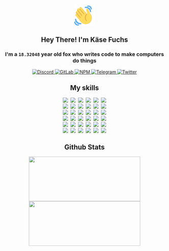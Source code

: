 <div><p align=center><img src=./resources/images/wave.gif width=64px height=64px></p><h2 align=center>Hey There! I'm Käse Fuchs</h2><h3 align=center>I'm a <code>18.32048</code> year old fox who writes code to make computers do things</h3><p align=center><a href=https://discord.com/users/507526681125322772><img alt=Discord src="https://img.shields.io/badge/Discord-5865F2?logo=discord&logoColor=white&style=flat-square#9c00950a671f88269f9ff336f993cc3a"> </a><a href=https://gitlab.com/kasefuchs><img alt=GitLab src="https://img.shields.io/badge/GitLab-330F63?logo=gitlab&logoColor=white&style=flat-square#9c00950a671f88269f9ff336f993cc3a"> </a><a href=https://npmjs.com/~kasefuchs><img alt=NPM src="https://img.shields.io/badge/NPM-CB3837?logo=npm&logoColor=white&style=flat-square#9c00950a671f88269f9ff336f993cc3a"> </a><a href=https://t.me/kasefuchs><img alt=Telegram src="https://img.shields.io/badge/Telegram-2CA5E0?logo=telegram&logoColor=white&style=flat-square#9c00950a671f88269f9ff336f993cc3a"> </a><a href=https://twitter.com/kasefuchs><img alt=Twitter src="https://img.shields.io/badge/Twitter-1DA1F2?logo=twitter&logoColor=white&style=flat-square#9c00950a671f88269f9ff336f993cc3a"></a></p><h2 align=center>My skills</h2><p align=center><a href=https://aws.amazon.com/ ><picture><source srcset="https://skillicons.dev/icons?i=aws&theme=dark#9c00950a671f88269f9ff336f993cc3a" media="(prefers-color-scheme: dark)"><source srcset="https://skillicons.dev/icons?i=aws&theme=light#9c00950a671f88269f9ff336f993cc3a" media="(prefers-color-scheme: light), (prefers-color-scheme: no-preference)"><img src="https://skillicons.dev/icons?i=aws&theme=light#9c00950a671f88269f9ff336f993cc3a"></picture></a>&nbsp;&nbsp;<a href=https://en.wikipedia.org/wiki/Bash_(Unix_shell)><picture><source srcset="https://skillicons.dev/icons?i=bash&theme=dark#9c00950a671f88269f9ff336f993cc3a" media="(prefers-color-scheme: dark)"><source srcset="https://skillicons.dev/icons?i=bash&theme=light#9c00950a671f88269f9ff336f993cc3a" media="(prefers-color-scheme: light), (prefers-color-scheme: no-preference)"><img src="https://skillicons.dev/icons?i=bash&theme=light#9c00950a671f88269f9ff336f993cc3a"></picture></a>&nbsp;&nbsp;<a href=https://discord.com/developers/docs><picture><source srcset="https://skillicons.dev/icons?i=bots&theme=dark#9c00950a671f88269f9ff336f993cc3a" media="(prefers-color-scheme: dark)"><source srcset="https://skillicons.dev/icons?i=bots&theme=light#9c00950a671f88269f9ff336f993cc3a" media="(prefers-color-scheme: light), (prefers-color-scheme: no-preference)"><img src="https://skillicons.dev/icons?i=bots&theme=light#9c00950a671f88269f9ff336f993cc3a"></picture></a>&nbsp;&nbsp;<a href=https://www.cloudflare.com/ ><picture><source srcset="https://skillicons.dev/icons?i=cloudflare&theme=dark#9c00950a671f88269f9ff336f993cc3a" media="(prefers-color-scheme: dark)"><source srcset="https://skillicons.dev/icons?i=cloudflare&theme=light#9c00950a671f88269f9ff336f993cc3a" media="(prefers-color-scheme: light), (prefers-color-scheme: no-preference)"><img src="https://skillicons.dev/icons?i=cloudflare&theme=light#9c00950a671f88269f9ff336f993cc3a"></picture></a>&nbsp;&nbsp;<a href=https://en.wikipedia.org/wiki/CSS><picture><source srcset="https://skillicons.dev/icons?i=css&theme=dark#9c00950a671f88269f9ff336f993cc3a" media="(prefers-color-scheme: dark)"><source srcset="https://skillicons.dev/icons?i=css&theme=light#9c00950a671f88269f9ff336f993cc3a" media="(prefers-color-scheme: light), (prefers-color-scheme: no-preference)"><img src="https://skillicons.dev/icons?i=css&theme=light#9c00950a671f88269f9ff336f993cc3a"></picture></a>&nbsp;&nbsp;<a href=https://www.docker.com/ ><picture><source srcset="https://skillicons.dev/icons?i=docker&theme=dark#9c00950a671f88269f9ff336f993cc3a" media="(prefers-color-scheme: dark)"><source srcset="https://skillicons.dev/icons?i=docker&theme=light#9c00950a671f88269f9ff336f993cc3a" media="(prefers-color-scheme: light), (prefers-color-scheme: no-preference)"><img src="https://skillicons.dev/icons?i=docker&theme=light#9c00950a671f88269f9ff336f993cc3a"></picture></a><br><a href=https://www.electronjs.org/ ><picture><source srcset="https://skillicons.dev/icons?i=electron&theme=dark#9c00950a671f88269f9ff336f993cc3a" media="(prefers-color-scheme: dark)"><source srcset="https://skillicons.dev/icons?i=electron&theme=light#9c00950a671f88269f9ff336f993cc3a" media="(prefers-color-scheme: light), (prefers-color-scheme: no-preference)"><img src="https://skillicons.dev/icons?i=electron&theme=light#9c00950a671f88269f9ff336f993cc3a"></picture></a>&nbsp;&nbsp;<a href=https://expressjs.com/ ><picture><source srcset="https://skillicons.dev/icons?i=express&theme=dark#9c00950a671f88269f9ff336f993cc3a" media="(prefers-color-scheme: dark)"><source srcset="https://skillicons.dev/icons?i=express&theme=light#9c00950a671f88269f9ff336f993cc3a" media="(prefers-color-scheme: light), (prefers-color-scheme: no-preference)"><img src="https://skillicons.dev/icons?i=express&theme=light#9c00950a671f88269f9ff336f993cc3a"></picture></a>&nbsp;&nbsp;<a href=https://www.figma.com/ ><picture><source srcset="https://skillicons.dev/icons?i=figma&theme=dark#9c00950a671f88269f9ff336f993cc3a" media="(prefers-color-scheme: dark)"><source srcset="https://skillicons.dev/icons?i=figma&theme=light#9c00950a671f88269f9ff336f993cc3a" media="(prefers-color-scheme: light), (prefers-color-scheme: no-preference)"><img src="https://skillicons.dev/icons?i=figma&theme=light#9c00950a671f88269f9ff336f993cc3a"></picture></a>&nbsp;&nbsp;<a href=https://firebase.google.com/ ><picture><source srcset="https://skillicons.dev/icons?i=firebase&theme=dark#9c00950a671f88269f9ff336f993cc3a" media="(prefers-color-scheme: dark)"><source srcset="https://skillicons.dev/icons?i=firebase&theme=light#9c00950a671f88269f9ff336f993cc3a" media="(prefers-color-scheme: light), (prefers-color-scheme: no-preference)"><img src="https://skillicons.dev/icons?i=firebase&theme=light#9c00950a671f88269f9ff336f993cc3a"></picture></a>&nbsp;&nbsp;<a href=https://flask.palletsprojects.com/ ><picture><source srcset="https://skillicons.dev/icons?i=flask&theme=dark#9c00950a671f88269f9ff336f993cc3a" media="(prefers-color-scheme: dark)"><source srcset="https://skillicons.dev/icons?i=flask&theme=light#9c00950a671f88269f9ff336f993cc3a" media="(prefers-color-scheme: light), (prefers-color-scheme: no-preference)"><img src="https://skillicons.dev/icons?i=flask&theme=light#9c00950a671f88269f9ff336f993cc3a"></picture></a>&nbsp;&nbsp;<a href=https://cloud.google.com/ ><picture><source srcset="https://skillicons.dev/icons?i=gcp&theme=dark#9c00950a671f88269f9ff336f993cc3a" media="(prefers-color-scheme: dark)"><source srcset="https://skillicons.dev/icons?i=gcp&theme=light#9c00950a671f88269f9ff336f993cc3a" media="(prefers-color-scheme: light), (prefers-color-scheme: no-preference)"><img src="https://skillicons.dev/icons?i=gcp&theme=light#9c00950a671f88269f9ff336f993cc3a"></picture></a><br><a href=https://git-scm.com/ ><picture><source srcset="https://skillicons.dev/icons?i=git&theme=dark#9c00950a671f88269f9ff336f993cc3a" media="(prefers-color-scheme: dark)"><source srcset="https://skillicons.dev/icons?i=git&theme=light#9c00950a671f88269f9ff336f993cc3a" media="(prefers-color-scheme: light), (prefers-color-scheme: no-preference)"><img src="https://skillicons.dev/icons?i=git&theme=light#9c00950a671f88269f9ff336f993cc3a"></picture></a>&nbsp;&nbsp;<a href=https://github.com/ ><picture><source srcset="https://skillicons.dev/icons?i=github&theme=dark#9c00950a671f88269f9ff336f993cc3a" media="(prefers-color-scheme: dark)"><source srcset="https://skillicons.dev/icons?i=github&theme=light#9c00950a671f88269f9ff336f993cc3a" media="(prefers-color-scheme: light), (prefers-color-scheme: no-preference)"><img src="https://skillicons.dev/icons?i=github&theme=light#9c00950a671f88269f9ff336f993cc3a"></picture></a>&nbsp;&nbsp;<a href=https://gitlab.com/ ><picture><source srcset="https://skillicons.dev/icons?i=gitlab&theme=dark#9c00950a671f88269f9ff336f993cc3a" media="(prefers-color-scheme: dark)"><source srcset="https://skillicons.dev/icons?i=gitlab&theme=light#9c00950a671f88269f9ff336f993cc3a" media="(prefers-color-scheme: light), (prefers-color-scheme: no-preference)"><img src="https://skillicons.dev/icons?i=gitlab&theme=light#9c00950a671f88269f9ff336f993cc3a"></picture></a>&nbsp;&nbsp;<a href=https://www.heroku.com/ ><picture><source srcset="https://skillicons.dev/icons?i=heroku&theme=dark#9c00950a671f88269f9ff336f993cc3a" media="(prefers-color-scheme: dark)"><source srcset="https://skillicons.dev/icons?i=heroku&theme=light#9c00950a671f88269f9ff336f993cc3a" media="(prefers-color-scheme: light), (prefers-color-scheme: no-preference)"><img src="https://skillicons.dev/icons?i=heroku&theme=light#9c00950a671f88269f9ff336f993cc3a"></picture></a>&nbsp;&nbsp;<a href=https://en.wikipedia.org/wiki/HTML><picture><source srcset="https://skillicons.dev/icons?i=html&theme=dark#9c00950a671f88269f9ff336f993cc3a" media="(prefers-color-scheme: dark)"><source srcset="https://skillicons.dev/icons?i=html&theme=light#9c00950a671f88269f9ff336f993cc3a" media="(prefers-color-scheme: light), (prefers-color-scheme: no-preference)"><img src="https://skillicons.dev/icons?i=html&theme=light#9c00950a671f88269f9ff336f993cc3a"></picture></a>&nbsp;&nbsp;<a href=https://en.wikipedia.org/wiki/JavaScript><picture><source srcset="https://skillicons.dev/icons?i=js&theme=dark#9c00950a671f88269f9ff336f993cc3a" media="(prefers-color-scheme: dark)"><source srcset="https://skillicons.dev/icons?i=js&theme=light#9c00950a671f88269f9ff336f993cc3a" media="(prefers-color-scheme: light), (prefers-color-scheme: no-preference)"><img src="https://skillicons.dev/icons?i=js&theme=light#9c00950a671f88269f9ff336f993cc3a"></picture></a><br><a href=https://en.wikipedia.org/wiki/Linux><picture><source srcset="https://skillicons.dev/icons?i=linux&theme=dark#9c00950a671f88269f9ff336f993cc3a" media="(prefers-color-scheme: dark)"><source srcset="https://skillicons.dev/icons?i=linux&theme=light#9c00950a671f88269f9ff336f993cc3a" media="(prefers-color-scheme: light), (prefers-color-scheme: no-preference)"><img src="https://skillicons.dev/icons?i=linux&theme=light#9c00950a671f88269f9ff336f993cc3a"></picture></a>&nbsp;&nbsp;<a href=https://mui.com/ ><picture><source srcset="https://skillicons.dev/icons?i=materialui&theme=dark#9c00950a671f88269f9ff336f993cc3a" media="(prefers-color-scheme: dark)"><source srcset="https://skillicons.dev/icons?i=materialui&theme=light#9c00950a671f88269f9ff336f993cc3a" media="(prefers-color-scheme: light), (prefers-color-scheme: no-preference)"><img src="https://skillicons.dev/icons?i=materialui&theme=light#9c00950a671f88269f9ff336f993cc3a"></picture></a>&nbsp;&nbsp;<a href=https://en.wikipedia.org/wiki/Markdown><picture><source srcset="https://skillicons.dev/icons?i=md&theme=dark#9c00950a671f88269f9ff336f993cc3a" media="(prefers-color-scheme: dark)"><source srcset="https://skillicons.dev/icons?i=md&theme=light#9c00950a671f88269f9ff336f993cc3a" media="(prefers-color-scheme: light), (prefers-color-scheme: no-preference)"><img src="https://skillicons.dev/icons?i=md&theme=light#9c00950a671f88269f9ff336f993cc3a"></picture></a>&nbsp;&nbsp;<a href=https://www.mongodb.com/ ><picture><source srcset="https://skillicons.dev/icons?i=mongodb&theme=dark#9c00950a671f88269f9ff336f993cc3a" media="(prefers-color-scheme: dark)"><source srcset="https://skillicons.dev/icons?i=mongodb&theme=light#9c00950a671f88269f9ff336f993cc3a" media="(prefers-color-scheme: light), (prefers-color-scheme: no-preference)"><img src="https://skillicons.dev/icons?i=mongodb&theme=light#9c00950a671f88269f9ff336f993cc3a"></picture></a>&nbsp;&nbsp;<a href=https://www.mysql.com/ ><picture><source srcset="https://skillicons.dev/icons?i=mysql&theme=dark#9c00950a671f88269f9ff336f993cc3a" media="(prefers-color-scheme: dark)"><source srcset="https://skillicons.dev/icons?i=mysql&theme=light#9c00950a671f88269f9ff336f993cc3a" media="(prefers-color-scheme: light), (prefers-color-scheme: no-preference)"><img src="https://skillicons.dev/icons?i=mysql&theme=light#9c00950a671f88269f9ff336f993cc3a"></picture></a>&nbsp;&nbsp;<a href=https://nextjs.org/ ><picture><source srcset="https://skillicons.dev/icons?i=nextjs&theme=dark#9c00950a671f88269f9ff336f993cc3a" media="(prefers-color-scheme: dark)"><source srcset="https://skillicons.dev/icons?i=nextjs&theme=light#9c00950a671f88269f9ff336f993cc3a" media="(prefers-color-scheme: light), (prefers-color-scheme: no-preference)"><img src="https://skillicons.dev/icons?i=nextjs&theme=light#9c00950a671f88269f9ff336f993cc3a"></picture></a><br><a href=https://nodejs.org/en/ ><picture><source srcset="https://skillicons.dev/icons?i=nodejs&theme=dark#9c00950a671f88269f9ff336f993cc3a" media="(prefers-color-scheme: dark)"><source srcset="https://skillicons.dev/icons?i=nodejs&theme=light#9c00950a671f88269f9ff336f993cc3a" media="(prefers-color-scheme: light), (prefers-color-scheme: no-preference)"><img src="https://skillicons.dev/icons?i=nodejs&theme=light#9c00950a671f88269f9ff336f993cc3a"></picture></a>&nbsp;&nbsp;<a href=https://www.postgresql.org/ ><picture><source srcset="https://skillicons.dev/icons?i=postgres&theme=dark#9c00950a671f88269f9ff336f993cc3a" media="(prefers-color-scheme: dark)"><source srcset="https://skillicons.dev/icons?i=postgres&theme=light#9c00950a671f88269f9ff336f993cc3a" media="(prefers-color-scheme: light), (prefers-color-scheme: no-preference)"><img src="https://skillicons.dev/icons?i=postgres&theme=light#9c00950a671f88269f9ff336f993cc3a"></picture></a>&nbsp;&nbsp;<a href=https://learn.microsoft.com/en-us/powershell/ ><picture><source srcset="https://skillicons.dev/icons?i=powershell&theme=dark#9c00950a671f88269f9ff336f993cc3a" media="(prefers-color-scheme: dark)"><source srcset="https://skillicons.dev/icons?i=powershell&theme=light#9c00950a671f88269f9ff336f993cc3a" media="(prefers-color-scheme: light), (prefers-color-scheme: no-preference)"><img src="https://skillicons.dev/icons?i=powershell&theme=light#9c00950a671f88269f9ff336f993cc3a"></picture></a>&nbsp;&nbsp;<a href=https://www.python.org/ ><picture><source srcset="https://skillicons.dev/icons?i=py&theme=dark#9c00950a671f88269f9ff336f993cc3a" media="(prefers-color-scheme: dark)"><source srcset="https://skillicons.dev/icons?i=py&theme=light#9c00950a671f88269f9ff336f993cc3a" media="(prefers-color-scheme: light), (prefers-color-scheme: no-preference)"><img src="https://skillicons.dev/icons?i=py&theme=light#9c00950a671f88269f9ff336f993cc3a"></picture></a>&nbsp;&nbsp;<a href=https://www.raspberrypi.org/ ><picture><source srcset="https://skillicons.dev/icons?i=raspberrypi&theme=dark#9c00950a671f88269f9ff336f993cc3a" media="(prefers-color-scheme: dark)"><source srcset="https://skillicons.dev/icons?i=raspberrypi&theme=light#9c00950a671f88269f9ff336f993cc3a" media="(prefers-color-scheme: light), (prefers-color-scheme: no-preference)"><img src="https://skillicons.dev/icons?i=raspberrypi&theme=light#9c00950a671f88269f9ff336f993cc3a"></picture></a>&nbsp;&nbsp;<a href=https://reactjs.org/ ><picture><source srcset="https://skillicons.dev/icons?i=react&theme=dark#9c00950a671f88269f9ff336f993cc3a" media="(prefers-color-scheme: dark)"><source srcset="https://skillicons.dev/icons?i=react&theme=light#9c00950a671f88269f9ff336f993cc3a" media="(prefers-color-scheme: light), (prefers-color-scheme: no-preference)"><img src="https://skillicons.dev/icons?i=react&theme=light#9c00950a671f88269f9ff336f993cc3a"></picture></a><br><a href=https://redux.js.org/ ><picture><source srcset="https://skillicons.dev/icons?i=redux&theme=dark#9c00950a671f88269f9ff336f993cc3a" media="(prefers-color-scheme: dark)"><source srcset="https://skillicons.dev/icons?i=redux&theme=light#9c00950a671f88269f9ff336f993cc3a" media="(prefers-color-scheme: light), (prefers-color-scheme: no-preference)"><img src="https://skillicons.dev/icons?i=redux&theme=light#9c00950a671f88269f9ff336f993cc3a"></picture></a>&nbsp;&nbsp;<a href=https://en.wikipedia.org/wiki/Regular_expression><picture><source srcset="https://skillicons.dev/icons?i=regex&theme=dark#9c00950a671f88269f9ff336f993cc3a" media="(prefers-color-scheme: dark)"><source srcset="https://skillicons.dev/icons?i=regex&theme=light#9c00950a671f88269f9ff336f993cc3a" media="(prefers-color-scheme: light), (prefers-color-scheme: no-preference)"><img src="https://skillicons.dev/icons?i=regex&theme=light#9c00950a671f88269f9ff336f993cc3a"></picture></a>&nbsp;&nbsp;<a href=https://en.wikipedia.org/wiki/Sass_(stylesheet_language)><picture><source srcset="https://skillicons.dev/icons?i=sass&theme=dark#9c00950a671f88269f9ff336f993cc3a" media="(prefers-color-scheme: dark)"><source srcset="https://skillicons.dev/icons?i=sass&theme=light#9c00950a671f88269f9ff336f993cc3a" media="(prefers-color-scheme: light), (prefers-color-scheme: no-preference)"><img src="https://skillicons.dev/icons?i=sass&theme=light#9c00950a671f88269f9ff336f993cc3a"></picture></a>&nbsp;&nbsp;<a href=https://www.typescriptlang.org/ ><picture><source srcset="https://skillicons.dev/icons?i=ts&theme=dark#9c00950a671f88269f9ff336f993cc3a" media="(prefers-color-scheme: dark)"><source srcset="https://skillicons.dev/icons?i=ts&theme=light#9c00950a671f88269f9ff336f993cc3a" media="(prefers-color-scheme: light), (prefers-color-scheme: no-preference)"><img src="https://skillicons.dev/icons?i=ts&theme=light#9c00950a671f88269f9ff336f993cc3a"></picture></a>&nbsp;&nbsp;<a href=https://unity.com/ ><picture><source srcset="https://skillicons.dev/icons?i=unity&theme=dark#9c00950a671f88269f9ff336f993cc3a" media="(prefers-color-scheme: dark)"><source srcset="https://skillicons.dev/icons?i=unity&theme=light#9c00950a671f88269f9ff336f993cc3a" media="(prefers-color-scheme: light), (prefers-color-scheme: no-preference)"><img src="https://skillicons.dev/icons?i=unity&theme=light#9c00950a671f88269f9ff336f993cc3a"></picture></a>&nbsp;&nbsp;<a href=https://workers.cloudflare.com/ ><picture><source srcset="https://skillicons.dev/icons?i=workers&theme=dark#9c00950a671f88269f9ff336f993cc3a" media="(prefers-color-scheme: dark)"><source srcset="https://skillicons.dev/icons?i=workers&theme=light#9c00950a671f88269f9ff336f993cc3a" media="(prefers-color-scheme: light), (prefers-color-scheme: no-preference)"><img src="https://skillicons.dev/icons?i=workers&theme=light#9c00950a671f88269f9ff336f993cc3a"></picture></a><br></p><h2 align=center>Github Stats</h2><p align=center><picture><source srcset="https://github-readme-stats-kasefuchs.vercel.app/api/?count_private=true&hide_border=true&hide_rank=true&line_height=20&hide_title=true&username=Kasefuchs&theme=dark#9c00950a671f88269f9ff336f993cc3a" media="(prefers-color-scheme: dark)"><source srcset="https://github-readme-stats-kasefuchs.vercel.app/api/?count_private=true&hide_border=true&hide_rank=true&line_height=20&hide_title=true&username=Kasefuchs&theme=light#9c00950a671f88269f9ff336f993cc3a" media="(prefers-color-scheme: light), (prefers-color-scheme: no-preference)"><img align=middle width=350 height=140 src="https://github-readme-stats-kasefuchs.vercel.app/api/?count_private=true&hide_border=true&hide_rank=true&line_height=20&hide_title=true&username=Kasefuchs&theme=light#9c00950a671f88269f9ff336f993cc3a"></picture><picture><source srcset="https://github-readme-stats-kasefuchs.vercel.app/api/top-langs/?count_private=true&hide_border=true&layout=compact&username=Kasefuchs&theme=dark#9c00950a671f88269f9ff336f993cc3a" media="(prefers-color-scheme: dark)"><source srcset="https://github-readme-stats-kasefuchs.vercel.app/api/top-langs/?count_private=true&hide_border=true&layout=compact&username=Kasefuchs&theme=light#9c00950a671f88269f9ff336f993cc3a" media="(prefers-color-scheme: light), (prefers-color-scheme: no-preference)"><img align=middle width=350 height=140 src="https://github-readme-stats-kasefuchs.vercel.app/api/top-langs/?count_private=true&hide_border=true&layout=compact&username=Kasefuchs&theme=light#9c00950a671f88269f9ff336f993cc3a"></picture></p><img src="https://hit.yhype.me/github/profile?user_id=64592097#9c00950a671f88269f9ff336f993cc3a" alt=""></div>